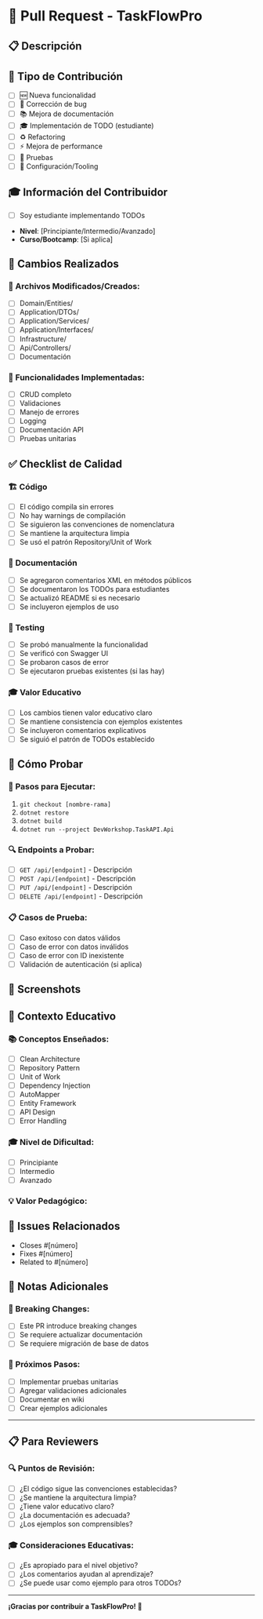 # 🚀 Pull Request - TaskFlowPro

## 📋 Descripción
<!-- Describe brevemente los cambios realizados -->

## 🎯 Tipo de Contribución
<!-- Marca todas las que apliquen -->
- [ ] 🆕 Nueva funcionalidad
- [ ] 🐛 Corrección de bug
- [ ] 📚 Mejora de documentación
- [ ] 🎓 Implementación de TODO (estudiante)
- [ ] ♻️ Refactoring
- [ ] ⚡ Mejora de performance
- [ ] 🧪 Pruebas
- [ ] 🔧 Configuración/Tooling

## 🎓 Información del Contribuidor
<!-- Solo para estudiantes -->
- [ ] Soy estudiante implementando TODOs
- **Nivel**: [Principiante/Intermedio/Avanzado]
- **Curso/Bootcamp**: [Si aplica]

## 📝 Cambios Realizados
<!-- Lista detallada de cambios -->

### 📁 Archivos Modificados/Creados:
- [ ] Domain/Entities/
- [ ] Application/DTOs/
- [ ] Application/Services/
- [ ] Application/Interfaces/
- [ ] Infrastructure/
- [ ] Api/Controllers/
- [ ] Documentación

### 🔧 Funcionalidades Implementadas:
- [ ] CRUD completo
- [ ] Validaciones
- [ ] Manejo de errores
- [ ] Logging
- [ ] Documentación API
- [ ] Pruebas unitarias

## ✅ Checklist de Calidad
<!-- Verificar antes de enviar el PR -->

### 🏗️ Código
- [ ] El código compila sin errores
- [ ] No hay warnings de compilación
- [ ] Se siguieron las convenciones de nomenclatura
- [ ] Se mantiene la arquitectura limpia
- [ ] Se usó el patrón Repository/Unit of Work

### 📖 Documentación
- [ ] Se agregaron comentarios XML en métodos públicos
- [ ] Se documentaron los TODOs para estudiantes
- [ ] Se actualizó README si es necesario
- [ ] Se incluyeron ejemplos de uso

### 🧪 Testing
- [ ] Se probó manualmente la funcionalidad
- [ ] Se verificó con Swagger UI
- [ ] Se probaron casos de error
- [ ] Se ejecutaron pruebas existentes (si las hay)

### 🎓 Valor Educativo
- [ ] Los cambios tienen valor educativo claro
- [ ] Se mantiene consistencia con ejemplos existentes
- [ ] Se incluyeron comentarios explicativos
- [ ] Se siguió el patrón de TODOs establecido

## 🧪 Cómo Probar
<!-- Instrucciones paso a paso para probar los cambios -->

### 🚀 Pasos para Ejecutar:
1. `git checkout [nombre-rama]`
2. `dotnet restore`
3. `dotnet build`
4. `dotnet run --project DevWorkshop.TaskAPI.Api`

### 🔍 Endpoints a Probar:
- [ ] `GET /api/[endpoint]` - Descripción
- [ ] `POST /api/[endpoint]` - Descripción
- [ ] `PUT /api/[endpoint]` - Descripción
- [ ] `DELETE /api/[endpoint]` - Descripción

### 📋 Casos de Prueba:
- [ ] Caso exitoso con datos válidos
- [ ] Caso de error con datos inválidos
- [ ] Caso de error con ID inexistente
- [ ] Validación de autenticación (si aplica)

## 📸 Screenshots
<!-- Si hay cambios visuales en Swagger UI o respuestas -->

## 🎯 Contexto Educativo
<!-- Explica qué aprenden los estudiantes con estos cambios -->

### 📚 Conceptos Enseñados:
- [ ] Clean Architecture
- [ ] Repository Pattern
- [ ] Unit of Work
- [ ] Dependency Injection
- [ ] AutoMapper
- [ ] Entity Framework
- [ ] API Design
- [ ] Error Handling

### 🎓 Nivel de Dificultad:
- [ ] Principiante
- [ ] Intermedio
- [ ] Avanzado

### 💡 Valor Pedagógico:
<!-- Explica por qué esto es útil para el aprendizaje -->

## 🔗 Issues Relacionados
<!-- Enlaza a issues que este PR resuelve -->
- Closes #[número]
- Fixes #[número]
- Related to #[número]

## 📝 Notas Adicionales
<!-- Cualquier información adicional relevante -->

### 🚨 Breaking Changes:
- [ ] Este PR introduce breaking changes
- [ ] Se requiere actualizar documentación
- [ ] Se requiere migración de base de datos

### 🔄 Próximos Pasos:
<!-- Si este PR es parte de una serie -->
- [ ] Implementar pruebas unitarias
- [ ] Agregar validaciones adicionales
- [ ] Documentar en wiki
- [ ] Crear ejemplos adicionales

---

## 📋 Para Reviewers

### 🔍 Puntos de Revisión:
- [ ] ¿El código sigue las convenciones establecidas?
- [ ] ¿Se mantiene la arquitectura limpia?
- [ ] ¿Tiene valor educativo claro?
- [ ] ¿La documentación es adecuada?
- [ ] ¿Los ejemplos son comprensibles?

### 🎓 Consideraciones Educativas:
- [ ] ¿Es apropiado para el nivel objetivo?
- [ ] ¿Los comentarios ayudan al aprendizaje?
- [ ] ¿Se puede usar como ejemplo para otros TODOs?

---

**¡Gracias por contribuir a TaskFlowPro! 🚀**
